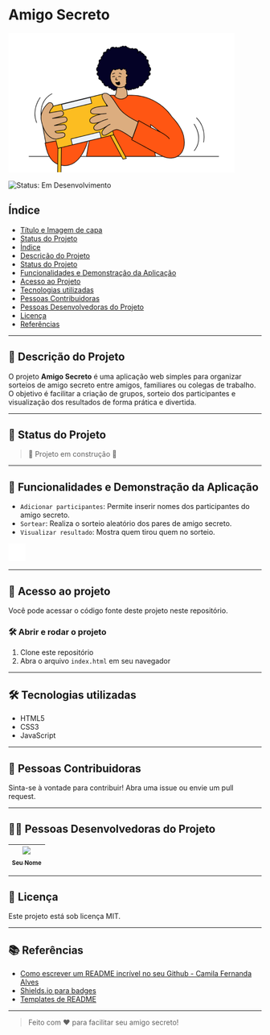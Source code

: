 # Amigo Secreto

![Logo do Amigo Secreto](assets/amigo-secreto.png)

![Status: Em Desenvolvimento](http://img.shields.io/static/v1?label=STATUS&message=EM%20DESENVOLVIMENTO&color=GREEN&style=for-the-badge)

## Índice

- [Título e Imagem de capa](#amigo-secreto)
- [Status do Projeto](#status-do-projeto)
- [Índice](#índice)
- [Descrição do Projeto](#descricao-do-projeto)
- [Status do Projeto](#status-do-projeto)
- [Funcionalidades e Demonstração da Aplicação](#funcionalidades-e-demonstracao-da-aplicacao)
- [Acesso ao Projeto](#acesso-ao-projeto)
- [Tecnologias utilizadas](#tecnologias-utilizadas)
- [Pessoas Contribuidoras](#pessoas-contribuidoras)
- [Pessoas Desenvolvedoras do Projeto](#pessoas-desenvolvedoras-do-projeto)
- [Licença](#licenca)
- [Referências](#referencias)

---

## 📝 Descrição do Projeto

O projeto **Amigo Secreto** é uma aplicação web simples para organizar sorteios de amigo secreto entre amigos, familiares ou colegas de trabalho. O objetivo é facilitar a criação de grupos, sorteio dos participantes e visualização dos resultados de forma prática e divertida.

---

## 🚧 Status do Projeto

> :construction: Projeto em construção :construction:

---

## 🔨 Funcionalidades e Demonstração da Aplicação

- `Adicionar participantes`: Permite inserir nomes dos participantes do amigo secreto.
- `Sortear`: Realiza o sorteio aleatório dos pares de amigo secreto.
- `Visualizar resultado`: Mostra quem tirou quem no sorteio.

![Demonstração do sorteio](assets/play_circle_outline.png)

---

## 📁 Acesso ao projeto

Você pode acessar o código fonte deste projeto neste repositório.

### 🛠️ Abrir e rodar o projeto

1. Clone este repositório
2. Abra o arquivo `index.html` em seu navegador

---

## 🛠️ Tecnologias utilizadas

- HTML5
- CSS3
- JavaScript

---

## 👥 Pessoas Contribuidoras

Sinta-se à vontade para contribuir! Abra uma issue ou envie um pull request.

---

## 👩‍💻 Pessoas Desenvolvedoras do Projeto

| [<img loading="lazy" src="https://avatars.githubusercontent.com/u/37356058?v=4" width=115><br><sub>Seu Nome</sub>](https://github.com/seuusuario) |
| :-----------------------------------------------------------------------------------------------------------------------------------------------: |

---

## 📄 Licença

Este projeto está sob licença MIT.

---

## 📚 Referências

- [Como escrever um README incrível no seu Github - Camila Fernanda Alves](https://www.alura.com.br/artigos/escrever-readme-incrivel)
- [Shields.io para badges](https://shields.io/)
- [Templates de README](https://github.com/othneildrew/Best-README-Template)

---

> Feito com ❤️ para facilitar seu amigo secreto!
